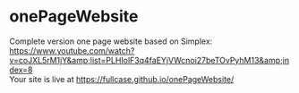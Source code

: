 # onePageWebsite
Complete version one page website based on Simplex:  https://www.youtube.com/watch?v=coJXL5rM1jY&amp;list=PLHIolF3q4faEYjVWcnoi27beTOvPyhM13&amp;index=8
<br> Your site is live at https://fullcase.github.io/onePageWebsite/
